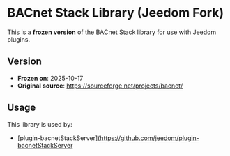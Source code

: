 # BACnet Stack Library (Jeedom Fork)

This is a **frozen version** of the BACnet Stack library for use with Jeedom plugins.

## Version

- **Frozen on**: 2025-10-17
- **Original source**: https://sourceforge.net/projects/bacnet/

## Usage

This library is used by:
- [plugin-bacnetStackServer](https://github.com/jeedom/plugin-bacnetStackServer
